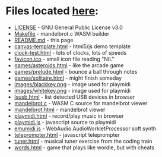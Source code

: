 # Files located [here](https://nlaredo.github.io/):

* [LICENSE](LICENSE) - GNU General Public License v3.0
* [Makefile](Makefile) - mandelbrot.c WASM builder
* [README.md](README.md) - this page
* [canvas-template.html](canvas-template.html) - html5/js demo template
* [clock-test.html](clock-test.html) - lots of clocks, lots of speeds
* [favicon.ico](favicon.ico) - small icon file reading "NIL"
* [games/asteroids.html](games/asteroids.html) - like the arcade game
* [games/prelude.html](games/prelude.html) - bounce a ball through notes
* [games/solitaire.html](games/solitaire.html) - might finish someday
* [images/blackkey.png](images/blackkey.png) - image used for playmidi
* [images/whitekey.png](images/whitekey.png) - image used for playmidi
* [lsusb.html](lsusb.html) - list detected USB devices in browser
* [mandelbrot.c](mandelbrot.c) - WASM C source for mandelbrot viewer
* [mandelbrot.html](mandelbrot.html) - mandelbrot viewer
* [playmidi.html](playmidi.html) - record/play music in browser
* [playmidi.js](playmidi.js) - javascript source to playmidi
* [emumidi.js](emumidi.js) - WebAudio AudioWorkletProcessor soft synth
* [teleprompter.html](teleprompter.html) - javascript teleprompter
* [tuner.html](tuner.html) - musical tuner exercise from the coding train
* [words.html](words.html) - game that plays like wordle, but with cheats
